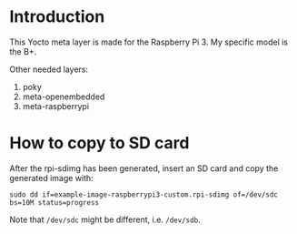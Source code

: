 # Introduction
This Yocto meta layer is made for the Raspberry Pi 3. My specific model is the B+.

Other needed layers:
1. poky
2. meta-openembedded
3. meta-raspberrypi

# How to copy to SD card
After the rpi-sdimg has been generated, insert an SD card and copy the generated image with:
```
sudo dd if=example-image-raspberrypi3-custom.rpi-sdimg of=/dev/sdc bs=10M status=progress
```

Note that `/dev/sdc` might be different, i.e. `/dev/sdb`.
